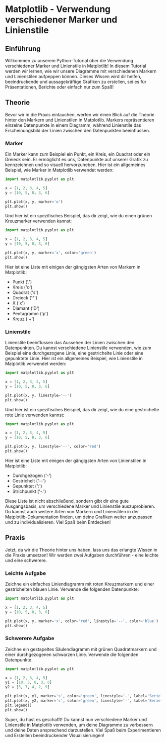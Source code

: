 # Matplotlib - Verwendung verschiedener Marker und Linienstile

## Einführung
Willkommen zu unserem Python-Tutorial über die Verwendung verschiedener Marker und Linienstile in Matplotlib! In diesem Tutorial werden wir lernen, wie wir unsere Diagramme mit verschiedenen Markern und Linienstilen aufpeppen können. Dieses Wissen wird dir helfen, beeindruckende und aussagekräftige Grafiken zu erstellen, sei es für Präsentationen, Berichte oder einfach nur zum Spaß!

## Theorie
Bevor wir in die Praxis eintauchen, werfen wir einen Blick auf die Theorie hinter den Markern und Linienstilen in Matplotlib. Markers repräsentieren einzelne Datenpunkte in einem Diagramm, während Linienstile das Erscheinungsbild der Linien zwischen den Datenpunkten beeinflussen.

### Marker
Ein Marker kann zum Beispiel ein Punkt, ein Kreis, ein Quadrat oder ein Dreieck sein. Er ermöglicht es uns, Datenpunkte auf unserer Grafik zu kennzeichnen und so visuell hervorzuheben. Hier ist ein allgemeines Beispiel, wie Marker in Matplotlib verwendet werden:

```python
import matplotlib.pyplot as plt

x = [1, 2, 3, 4, 5]
y = [10, 5, 8, 3, 6]

plt.plot(x, y, marker='o')
plt.show()
```

Und hier ist ein spezifisches Beispiel, das dir zeigt, wie du einen grünen Kreuzmarker verwenden kannst:

```python
import matplotlib.pyplot as plt

x = [1, 2, 3, 4, 5]
y = [10, 5, 8, 3, 6]

plt.plot(x, y, marker='x', color='green')
plt.show()
```

Hier ist eine Liste mit einigen der gängigsten Arten von Markern in Matplotlib:

- Punkt ('.')
- Kreis ('o')
- Quadrat ('s')
- Dreieck ('^')
- X ('x')
- Diamant ('D')
- Pentagramm ('p')
- Kreuz ('+')

### Linienstile
Linienstile beeinflussen das Aussehen der Linien zwischen den Datenpunkten. Du kannst verschiedene Linienstile verwenden, wie zum Beispiel eine durchgezogene Linie, eine gestrichelte Linie oder eine gepunktete Linie. Hier ist ein allgemeines Beispiel, wie Linienstile in Matplotlib verwendet werden:

```python
import matplotlib.pyplot as plt

x = [1, 2, 3, 4, 5]
y = [10, 5, 8, 3, 6]

plt.plot(x, y, linestyle='--')
plt.show()
```

Und hier ist ein spezifisches Beispiel, das dir zeigt, wie du eine gestrichelte rote Linie verwenden kannst:

```python
import matplotlib.pyplot as plt

x = [1, 2, 3, 4, 5]
y = [10, 5, 8, 3, 6]

plt.plot(x, y, linestyle='--', color='red')
plt.show()
```

Hier ist eine Liste mit einigen der gängigsten Arten von Linienstilen in Matplotlib:

- Durchgezogen ('-')
- Gestrichelt ('--')
- Gepunktet (':')
- Strichpunkt ('-.')

Diese Liste ist nicht abschließend, sondern gibt dir eine gute Ausgangsbasis, um verschiedene Marker und Linienstile auszuprobieren. Du kannst auch weitere Arten von Markern und Linienstilen in der Matplotlib-Dokumentation finden, um deine Grafiken weiter anzupassen und zu individualisieren. Viel Spaß beim Entdecken!

## Praxis
Jetzt, da wir die Theorie hinter uns haben, lass uns das erlangte Wissen in die Praxis umsetzen! Wir werden zwei Aufgaben durchführen - eine leichte und eine schwerere.

### Leichte Aufgabe
Zeichne ein einfaches Liniendiagramm mit roten Kreuzmarkern und einer gestrichelten blauen Linie. Verwende die folgenden Datenpunkte:

```python
import matplotlib.pyplot as plt

x = [1, 2, 3, 4, 5]
y = [10, 5, 8, 3, 6]

plt.plot(x, y, marker='x', color='red', linestyle='--', color='blue')
plt.show()
```

### Schwerere Aufgabe
Zeichne ein gestapeltes Säulendiagramm mit grünen Quadratmarkern und einer durchgezogenen schwarzen Linie. Verwende die folgenden Datenpunkte:

```python
import matplotlib.pyplot as plt

x = [1, 2, 3, 4, 5]
y1 = [10, 5, 8, 3, 6]
y2 = [5, 7, 4, 2, 9]

plt.plot(x, y1, marker='s', color='green', linestyle='-', label='Serie 1')
plt.plot(x, y2, marker='s', color='green', linestyle='-', label='Serie 2')
plt.legend()
plt.show()
```

Super, du hast es geschafft! Du kannst nun verschiedene Marker und Linienstile in Matplotlib verwenden, um deine Diagramme zu verbessern und deine Daten ansprechend darzustellen. Viel Spaß beim Experimentieren und Erstellen beeindruckender Visualisierungen!